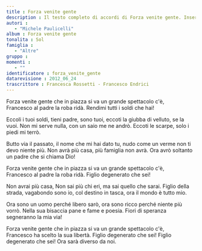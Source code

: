 ```yaml
--- 
title : Forza venite gente
description : Il testo completo di accordi di Forza venite gente. Inseriscila nel tuo canzoniere!
autori : 
   - "Michele Paulicelli"
album : Forza venite gente
tonalita : Sol
famiglia : 
   - "Altre"
gruppo : 
momenti : 
   - ""
identificatore : forza_venite_gente
datarevisione : 2012_06_24
trascrittore : Francesca Rossetti - Francesco Endrici
--- 
```




Forza venite gente che in piazza si va
un grande spettacolo c'è,  
Francesco al padre la roba ridà. 
Rendimi tutti i soldi che hai!


 Eccoli i tuoi soldi, tieni padre, sono tuoi, 
eccoti la giubba di velluto, se la vuoi. 
Non mi serve nulla, con un saio me ne andrò. 
Eccoti le scarpe, solo i piedi mi terrò. 


 Butto via il passato, il nome che mi hai dato tu, 
nudo come un verme non ti devo niente più. 
Non avrà più casa, più famiglia non avrà. 
Ora avrò soltanto un padre che si chiama Dio! 


Forza venite gente che in piazza si va
un grande spettacolo c'è,  
Francesco al padre la roba ridà. 
Figlio degenerato che sei!


 Non avrai più casa, 
Non sai più chi eri, ma sai quello che sarai. 
Figlio della strada, vagabondo sono io, 
col destino in tasca, ora il mondo è tutto mio. 


 Ora sono un uomo perché libero sarò, 
ora sono ricco perché niente più vorrò. 
Nella sua bisaccia pane e fame e poesia. 
Fiori di speranza segneranno la mia via! 


Forza venite gente che in piazza si va
un grande spettacolo c'è,  
Francesco ha scelto la sua libertà. 
Figlio degenerato che sei!
Figlio degenerato che sei! 
Ora sarà diverso da noi.


